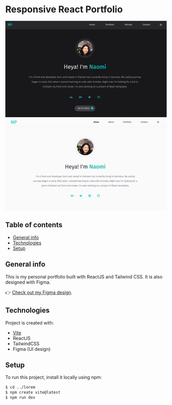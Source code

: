 # Responsive React Portfolio

![Portfolio-Dark](https://raw.githubusercontent.com/naomi-pham/naomi-portfolio/main/public/assets/Screenshot%202022-10-11%2018.19.14.png)
![Portfolio-Light](https://raw.githubusercontent.com/naomi-pham/naomi-portfolio/main/public/assets/Screenshot%202022-10-05%2015.54.46.png)

## Table of contents
* [General info](#general-info)
* [Technologies](#technologies)
* [Setup](#setup)

## General info
This is my personal portfolio built with ReactJS and Tailwind CSS. It is also designed with Figma. 

👉 [Check out my Figma design](https://www.figma.com/community/file/1156595998526618380). 
	
## Technologies
Project is created with:
* [Vite](https://vitejs.dev/guide/)
* ReactJS
* TailwindCSS
* Figma (UI design)
	
## Setup
To run this project, install it locally using npm:

```
$ cd ../lorem
$ npm create vite@latest 
$ npm run dev
```

